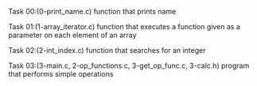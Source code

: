 Task 00:(0-print_name.c)
function that prints name

Task 01:(1-array_iterator.c)
function that executes a function given as a parameter on each element of an array

Task 02:(2-int_index.c)
function that searches for an integer

Task 03:(3-main.c, 2-op_functions.c, 3-get_op_func.c, 3-calc.h)
program that performs simple operations
